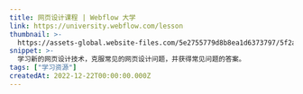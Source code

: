 ```yaml
---
title: 网页设计课程 | Webflow 大学
link: https://university.webflow.com/lesson
thumbnail: >-
  https://assets-global.website-files.com/5e2755779d8b8ea1d6373797/5f2a7f00a5ec4aaa54603dc1_favicon256
snippet: >-
  学习新的网页设计技术，克服常见的网页设计问题，并获得常见问题的答案。
tags: ["学习资源"]
createdAt: 2022-12-22T00:00:00.000Z
---
```

